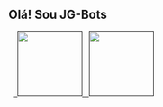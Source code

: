 ## Olá! Sou JG-Bots

<div>
  <a href="">
  <img height="115em" src="https://github-readme-stats.vercel.app/api?username=JG-Bots&show_icons=true&theme=dark&include_all_commits=true&count_private=true"/>
  <img height="115em" src="https://github-readme-stats.vercel.app/api/top-langs/?username=JG-Bots&layout=compact&langs_count=16&theme=dark"/>
</div>
